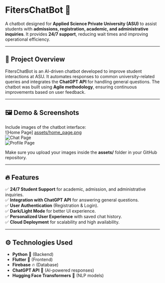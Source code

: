 # FitersChatBot 🤖  
A chatbot designed for **Applied Science Private University (ASU)** to assist students with **admissions, registration, academic, and administrative inquiries**. It provides **24/7 support**, reducing wait times and improving operational efficiency.

---

## 📌 Project Overview  
FitersChatBot is an AI-driven chatbot developed to improve student interactions at ASU. It automates responses to common university-related queries and integrates the **ChatGPT API** for handling general questions. The chatbot was built using **Agile methodology**, ensuring continuous improvements based on user feedback.

---

## 🖼️ Demo & Screenshots  
Include images of the chatbot interface:  
![Home Page] [assets/home_page.png](https://github.com/asaad2k/FitersChatBot/blob/c1e154af88b9b0987c4991f776d264188859ac24/FitersChatBotPics/HomePage.png)  
![Chat Page](assets/chat_page.png)  
![Profile Page](assets/profile_page.png)  

Make sure you upload your images inside the **assets/** folder in your GitHub repository.

---

## 🔥 Features  
✅ **24/7 Student Support** for academic, admission, and administrative inquiries.  
✅ **Integration with ChatGPT API** for answering general questions.  
✅ **User Authentication** (Registration & Login).  
✅ **Dark/Light Mode** for better UI experience.  
✅ **Personalized User Experience** with saved chat history.  
✅ **Cloud Deployment** for scalability and high availability.  

---

## ⚙️ Technologies Used  
- **Python** 🐍 (Backend)  
- **Flutter** 📱 (Frontend)  
- **Firebase** 🔥 (Database)  
- **ChatGPT API** 🤖 (AI-powered responses)  
- **Hugging Face Transformers** 🧠 (NLP models)  

